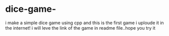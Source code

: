 # dice-game-
i make a simple dice game using cpp and this is the first game i uploude it in the internet! i will leve the link of the game in readme file..hope you try it
